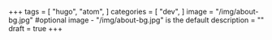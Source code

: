 +++
tags = [
    "hugo",
    "atom",
]
categories = [
    "dev",
]
image = "/img/about-bg.jpg" #optional image - "/img/about-bg.jpg" is the default
description = ""
draft = true
+++
